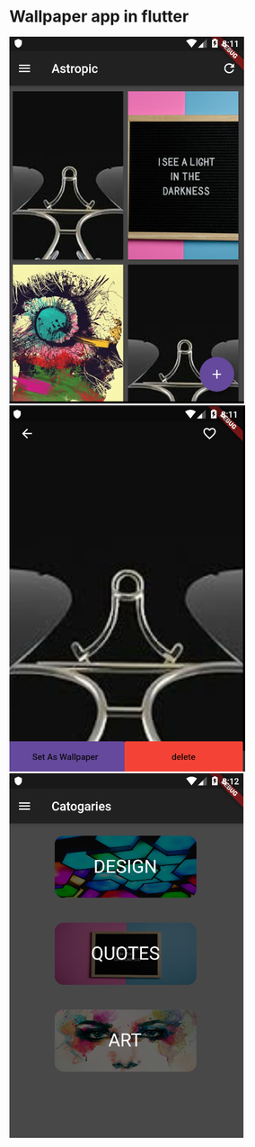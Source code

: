 # Wallpaper app in flutter

![Pic 1](./assets/p1.png)
![Pic 2](./assets/p2.png)
![Pic 3](./assets/p3.png)
